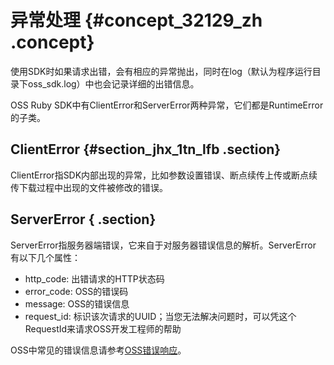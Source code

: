 # 异常处理 {#concept_32129_zh .concept}

使用SDK时如果请求出错，会有相应的异常抛出，同时在log（默认为程序运行目 录下oss\_sdk.log）中也会记录详细的出错信息。

OSS Ruby SDK中有ClientError和ServerError两种异常，它们都是RuntimeError的子类。

## ClientError {#section_jhx_1tn_lfb .section}

ClientError指SDK内部出现的异常，比如参数设置错误、断点续传上传或断点续传下载过程中出现的文件被修改的错误。

## ServerError { .section}

ServerError指服务器端错误，它来自于对服务器错误信息的解析。ServerError 有以下几个属性：

-   http\_code: 出错请求的HTTP状态码
-   error\_code: OSS的错误码
-   message: OSS的错误信息
-   request\_id: 标识该次请求的UUID；当您无法解决问题时，可以凭这个RequestId来请求OSS开发工程师的帮助

OSS中常见的错误信息请参考[OSS错误响应](../../../../cn.zh-CN/常见错误排除/OSS错误响应.md#)。

